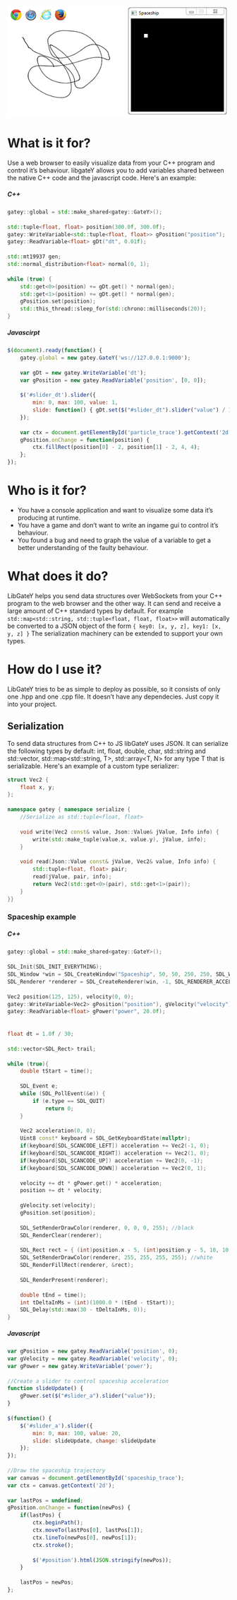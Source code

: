 ![Native and js screenshots](images/spaceship.png)

# What is it for?

Use a web browser to easily visualize data from your C++ program and control it’s behaviour. libgateY allows you to add variables shared between the native C++ code and the javascript code. Here's an example:

##### C++

```c++
gatey::global = std::make_shared<gatey::GateY>();

std::tuple<float, float> position(300.0f, 300.0f);
gatey::WriteVariable<std::tuple<float, float>> gPosition("position");
gatey::ReadVariable<float> gDt("dt", 0.01f);

std::mt19937 gen;
std::normal_distribution<float> normal(0, 1);

while (true) {
    std::get<0>(position) += gDt.get() * normal(gen);
    std::get<1>(position) += gDt.get() * normal(gen);
    gPosition.set(position);
    std::this_thread::sleep_for(std::chrono::milliseconds(20));
}
```

##### Javascirpt

```javascript
$(document).ready(function() {
    gatey.global = new gatey.GateY('ws://127.0.0.1:9000');

    var gDt = new gatey.WriteVariable('dt');
    var gPosition = new gatey.ReadVariable('position', [0, 0]);

    $('#slider_dt').slider({
        min: 0, max: 100, value: 1,
        slide: function() { gDt.set($("#slider_dt").slider("value") / 10); }
    });

    var ctx = document.getElementById('particle_trace').getContext('2d');
    gPosition.onChange = function(position) {
        ctx.fillRect(position[0] - 2, position[1] - 2, 4, 4);
    };
});
```

# Who is it for?

+ You have a console application and want to visualize some data it’s producing at runtime. 
+ You have a game and don’t want to write an ingame gui to control it’s behaviour. 
+ You found a bug and need to graph the value of a variable to get a better understanding of the faulty behaviour.

# What does it do?

LibGateY helps you send data structures over WebSockets from your C++ program to the web browser and the other way. It can send and receive a large amount of C++ standard types by default. For example `std::map<std::string, std::tuple<float, float, float>>` will automatically be converted to a JSON object of the form `{ key0: [x, y, z], key1: [x, y, z] }` The serialization machinery can be extended to support your own types.

# How do I use it?

LibGateY tries to be as simple to deploy as possible, so it consists of only one .hpp and one .cpp file. It doesn’t have any dependecies. Just copy it into your project.

## Serialization

To send data structures from C++ to JS libGateY uses JSON. It can serialize the following types by default: int, float, double, char, std::string and std::vector<T>, std::map<std::string, T>, std::array<T, N> for any type T that is serializable. Here's an example of a custom type serializer:

```C++
struct Vec2 {
    float x, y;
};

namespace gatey { namespace serialize {
    //Serialize as std::tuple<float, float>
    
    void write(Vec2 const& value, Json::Value& jValue, Info info) {
        write(std::make_tuple(value.x, value.y), jValue, info);
    }
    
    void read(Json::Value const& jValue, Vec2& value, Info info) {
        std::tuple<float, float> pair;
        read(jValue, pair, info);
        return Vec2(std::get<0>(pair), std::get<1>(pair));
    }
}}
```

### Spaceship example

##### C++

```C++
gatey::global = std::make_shared<gatey::GateY>();

SDL_Init(SDL_INIT_EVERYTHING);
SDL_Window *win = SDL_CreateWindow("Spaceship", 50, 50, 250, 250, SDL_WINDOW_SHOWN);
SDL_Renderer *renderer = SDL_CreateRenderer(win, -1, SDL_RENDERER_ACCELERATED);

Vec2 position(125, 125), velocity(0, 0);
gatey::WriteVariable<Vec2> gPosition("position"), gVelocity("velocity");
gatey::ReadVariable<float> gPower("power", 20.0f);


float dt = 1.0f / 30;

std::vector<SDL_Rect> trail;

while (true){
    double tStart = time();
    
    SDL_Event e;
    while (SDL_PollEvent(&e)) {
        if (e.type == SDL_QUIT)
            return 0;
    }
    
    Vec2 acceleration(0, 0);
    Uint8 const* keyboard = SDL_GetKeyboardState(nullptr);
    if(keyboard[SDL_SCANCODE_LEFT]) acceleration += Vec2(-1, 0);
    if(keyboard[SDL_SCANCODE_RIGHT]) acceleration += Vec2(1, 0);
    if(keyboard[SDL_SCANCODE_UP]) acceleration += Vec2(0, -1);
    if(keyboard[SDL_SCANCODE_DOWN]) acceleration += Vec2(0, 1);
    
    velocity += dt * gPower.get() * acceleration;
    position += dt * velocity;
    
    gVelocity.set(velocity);
    gPosition.set(position);
    
    SDL_SetRenderDrawColor(renderer, 0, 0, 0, 255); //black
    SDL_RenderClear(renderer);
    
    SDL_Rect rect = { (int)position.x - 5, (int)position.y - 5, 10, 10 };
    SDL_SetRenderDrawColor(renderer, 255, 255, 255, 255); //white
    SDL_RenderFillRect(renderer, &rect);
    
    SDL_RenderPresent(renderer);
    
    double tEnd = time();
    int tDeltaInMs = (int)(1000.0 * (tEnd - tStart));
    SDL_Delay(std::max(30 - tDeltaInMs, 0));
}
```

##### Javascript

```JavaScript
var gPosition = new gatey.ReadVariable('position', 0);
var gVelocity = new gatey.ReadVariable('velocity', 0);
var gPower = new gatey.WriteVariable('power');

//Create a slider to control spaceship acceleration
function slideUpdate() {
    gPower.set($("#slider_a").slider("value"));
}

$(function() {
    $('#slider_a').slider({
        min: 0, max: 100, value: 20,
        slide: slideUpdate, change: slideUpdate
    });
});

//Draw the spaceship trajectory
var canvas = document.getElementById('spaceship_trace');
var ctx = canvas.getContext('2d');

var lastPos = undefined;
gPosition.onChange = function(newPos) {
    if(lastPos) {
        ctx.beginPath();
        ctx.moveTo(lastPos[0], lastPos[1]);
        ctx.lineTo(newPos[0], newPos[1]);
        ctx.stroke();

        $('#position').html(JSON.stringify(newPos));
    }

    lastPos = newPos;
};
```
